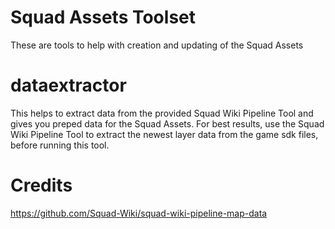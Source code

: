# Squad Assets Toolset

These are tools to help with creation and updating of the Squad Assets

# dataextractor

This helps to extract data from the provided Squad Wiki Pipeline Tool and gives you preped data for the Squad Assets. For best results, use the Squad Wiki Pipeline Tool to extract the newest layer data from the game sdk files, before running this tool. 

# Credits
https://github.com/Squad-Wiki/squad-wiki-pipeline-map-data